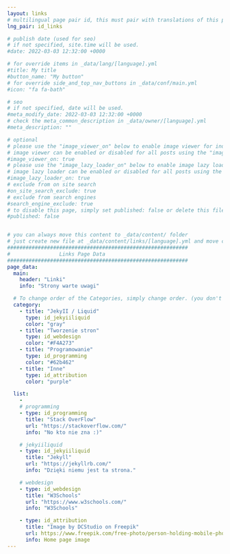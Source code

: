 ```yaml
---
layout: links
# multilingual page pair id, this must pair with translations of this page. (This name must be unique)
lng_pair: id_links

# publish date (used for seo)
# if not specified, site.time will be used.
#date: 2022-03-03 12:32:00 +0000

# for override items in _data/lang/[language].yml
#title: My title
#button_name: "My button"
# for override side_and_top_nav_buttons in _data/conf/main.yml
#icon: "fa fa-bath"

# seo
# if not specified, date will be used.
#meta_modify_date: 2022-03-03 12:32:00 +0000
# check the meta_common_description in _data/owner/[language].yml
#meta_description: ""

# optional
# please use the "image_viewer_on" below to enable image viewer for individual pages or posts (_posts/ or [language]/_posts folders).
# image viewer can be enabled or disabled for all posts using the "image_viewer_posts: true" setting in _data/conf/main.yml.
#image_viewer_on: true
# please use the "image_lazy_loader_on" below to enable image lazy loader for individual pages or posts (_posts/ or [language]/_posts folders).
# image lazy loader can be enabled or disabled for all posts using the "image_lazy_loader_posts: true" setting in _data/conf/main.yml.
#image_lazy_loader_on: true
# exclude from on site search
#on_site_search_exclude: true
# exclude from search engines
#search_engine_exclude: true
# to disable this page, simply set published: false or delete this file
#published: false


# you can always move this content to _data/content/ folder
# just create new file at _data/content/links/[language].yml and move content below.
###########################################################
#                Links Page Data
###########################################################
page_data:
  main:
    header: "Linki"
    info: "Strony warte uwagi"

  # To change order of the Categories, simply change order. (you don't need to change list order.)
  category:
    - title: "JekyII / Liquid"
      type: id_jekyiiliquid
      color: "gray"
    - title: "Tworzenie stron"
      type: id_webdesign
      color: "#F4A273"
    - title: "Programowanie"
      type: id_programming
      color: "#62b462"
    - title: "Inne"
      type: id_attribution
      color: "purple"

  list:
    -
    # programming
    - type: id_programming
      title: "Stack OverFlow"
      url: "https://stackoverflow.com/"
      info: "No kto nie zna :)"

    # jekyiiliquid
    - type: id_jekyiiliquid
      title: "Jekyll"
      url: "https://jekyllrb.com/"
      info: "Dzięki niemu jest ta strona."

    # webdesign
    - type: id_webdesign
      title: "W3Schools"
      url: "https://www.w3schools.com/"
      info: "W3Schools"

    - type: id_attribution
      title: "Image by DCStudio on Freepik"
      url: https://www.freepik.com/free-photo/person-holding-mobile-phone-with-high-tech-application-smart-house-features-controlling-lights-with-wireless-device_15853929.htm#query=smart%20home&position=8&from_view=search&track=ais
      info: Home page image
---
```

